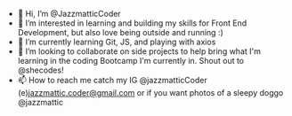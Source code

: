 - 👋 Hi, I’m @JazzmatticCoder
- 👀 I’m interested in learning and building my skills for Front End Development, but also love being outside and running :)
- 🌱 I’m currently learning Git, JS, and playing with axios
- 💞️ I’m looking to collaborate on side projects to help bring what I'm learning in the coding Bootcamp I'm currently in. Shout out to @shecodes! 
- 📫 How to reach me catch my IG @jazzmatticCoder (e)jazzmattic.coder@gmail.com or if you want photos of a sleepy doggo @jazzmattic


<!---
JazzmatticCoder/JazzmatticCoder is a ✨ special ✨ repository because its `README.md` (this file) appears on your GitHub profile.
You can click the Preview link to take a look at your changes.
--->
